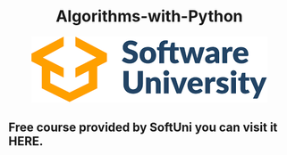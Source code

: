 <div align="center">
    <h1 align="center">Algorithms-with-Python</h1>
    <img src="banner.png">
</div>

## Free course provided by <a src="https://softuni.bg/">SoftUni</a> you can visit it <a src="https://softuni.bg/trainings/3817/algorithms-with-python-july-2022">HERE</a>.